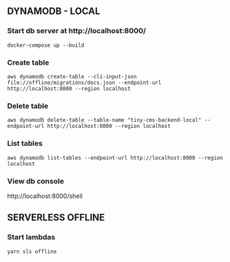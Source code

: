 ## DYNAMODB - LOCAL

### Start db server at http://localhost:8000/
```
docker-compose up --build
```

### Create table
```
aws dynamodb create-table --cli-input-json file://offline/migrations/docs.json --endpoint-url http://localhost:8000 --region localhost
```

### Delete table
```
aws dynamodb delete-table --table-name "tiny-cms-backend-local" --endpoint-url http://localhost:8000 --region localhost
```

### List tables
```
aws dynamodb list-tables --endpoint-url http://localhost:8000 --region localhost
```

### View db console
http://localhost:8000/shell


## SERVERLESS OFFLINE

### Start lambdas
```
yarn sls offline
```

